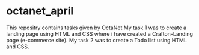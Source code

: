 # octanet_april
This repositry contains tasks given by OctaNet 
My task 1 was to create a landing page using HTML and CSS where i have created a Crafton-Landing page (e-commerce site).
My task 2 was to create a Todo list using HTML and CSS.

